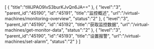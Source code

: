 [
	{
		"title":"tWJPAO9lvS3burKJvQn6JA=="
	},
	{
		"level":"3",
		"parent_id":"45190",
		"id":"45191",
		"title":"监控概述",
		"url":"/virtual-machines/monitoring-overview",
		"status":"2"
	},
	{
		"level":"3",
		"parent_id":"45190",
		"id":"45192",
		"title":"获取监控数据",
		"url":"/virtual-machines/get-monitor-data",
		"status":"2"
	},
	{
		"level":"3",
		"parent_id":"45190",
		"id":"45193",
		"title":"设置报警",
		"url":"/virtual-machines/set-alarm",
		"status":"2"
	}
]